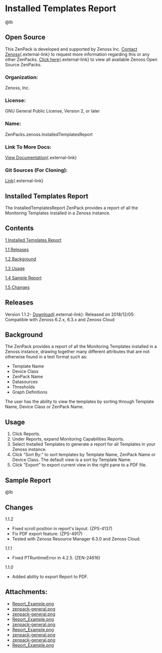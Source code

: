 # Installed Templates Report

@lb[](img/zenpack-zenpack-general.png)

## Open Source

This ZenPack is developed and supported by Zenoss Inc. [Contact Zenoss](https://tryit.zenoss.com/zenpack-contact/){.external-link} to
request more information regarding this or any other ZenPacks. [Click here](https://zenoss.com/product/zenpacks?f%5B0%5D=im_field_zenpack_category:1091){.external-link}
to view all available Zenoss Open Source ZenPacks.

### Organization:

Zenoss, Inc.

### License:

GNU General Public License, Version 2, or later

### Name:

ZenPacks.zenoss.InstalledTemplatesReport

### Link To More Docs:

[View Documentation](https://github.com/zenoss/ZenPacks.zenoss.InstalledTemplatesReport){.external-link}

### Git Sources (For Cloning):

[Link](https://github.com/zenoss/ZenPacks.zenoss.InstalledTemplatesReport.git){.external-link}

## Installed Templates Report

The InstalledTemplatesReport ZenPack provides a report of all the
Monitoring Templates installed in a Zenoss instance.

## Contents

[1 Installed Templates Report](#installed-templates-report)

[1.1 Releases](#releases)

[1.2 Background](#background)

[1.3 Usage](#usage)

[1.4 Sample Report](#sample-report)

[1.5 Changes](#changes)

## Releases

Version 1.1.2- [Download](https://storage.googleapis.com/zenpacks/ZenPacks.zenoss.InstalledTemplatesReport/1.1.2/ZenPacks.zenoss.InstalledTemplatesReport-1.1.2.egg){.external-link}:   Released on 2018/12/05:   Compatible with Zenoss 6.2.x, 6.3.x and Zenoss Cloud

## Background

The ZenPack provides a report of all the Monitoring Templates installed
in a Zenoss instance, drawing together many different attributes that
are not otherwise found in a text format such as:

-   Template Name
-   Device Class
-   ZenPack Name
-   Datasources
-   Thresholds
-   Graph Definitions

The user has the ability to view the templates by sorting through
Template Name, Device Class or ZenPack Name.

## Usage

1.  Click Reports.
2.  Under Reports, expand Monitoring Capabilities Reports.
3.  Select Installed Templates to generate a report for all Templates in
    your Zenoss instance.
4.  Click "Sort By:" to sort templates by Template Name, ZenPack Name or
    Device Class. The default view is a sort by Template Name.
5.  Click "Export" to export current view in the right pane to a PDF
    file.

## Sample Report

@lb[](img/zenpack-report_example.png)

## Changes

1.1.2

-   Fixed scroll position in report's layout. (ZPS-4137)
-   Fix PDF export feature. (ZPS-4917)
-   Tested with Zenoss Resource Manager 6.3.0 and Zenoss Cloud.

1.1.1

-   Fixed PTRuntimeError in 4.2.5. (ZEN-24616)

1.1.0

-   Added ability to export Report to PDF.

## Attachments:

-   [Report_Example.png](img/zenpack-report_example.png)
-   [zenpack-general.png](img/zenpack-zenpack-general.png)
-   [zenpack-general.png](img/zenpack-zenpack-general.png)
-   [Report_Example.png](img/zenpack-report_example.png)
-   [zenpack-general.png](img/zenpack-zenpack-general.png)
-   [Report_Example.png](img/zenpack-report_example.png)
-   [zenpack-general.png](img/zenpack-zenpack-general.png)
-   [zenpack-general.png](img/zenpack-zenpack-general.png)
-   [Report_Example.png](img/zenpack-report_example.png)


